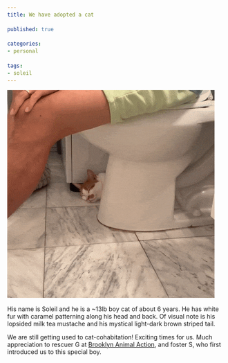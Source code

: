 ```yaml
---
title: We have adopted a cat

published: true

categories:
- personal

tags:
- soleil
---
```


![A gif of Soleil, our cat, in our bathroom. He has white fur with caramel patterning; of note is the caramel mustache just under his nose. He is hiding between the toilet seat and the washer-dryer so that you can only see his head sticking out from behind the toilet. In the gif, the view zooms on his face as he slowly blinks.](/assets/images/2021-10-06-soleil-toilet.gif)

His name is Soleil and he is a \~13lb boy cat of about 6 years. He has white fur with caramel patterning along his head and back. Of visual note is his lopsided milk tea mustache and his mystical light-dark brown striped tail.

We are still getting used to cat-cohabitation! Exciting times for us. Much appreciation to rescuer G at [Brooklyn Animal Action](https://brooklynanimalaction.org/), and foster S, who first introduced us to this special boy.